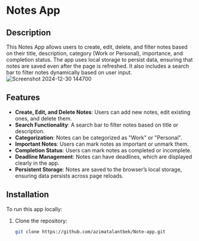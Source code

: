 # Notes App

## Description

This Notes App allows users to create, edit, delete, and filter notes based on their title, description, category (Work or Personal), importance, and completion status. The app uses local storage to persist data, ensuring that notes are saved even after the page is refreshed. It also includes a search bar to filter notes dynamically based on user input.
![Screenshot 2024-12-30 144700](https://github.com/user-attachments/assets/738df3b2-9cc3-4197-98c6-293bf79c4b22)

## Features

- **Create, Edit, and Delete Notes**: Users can add new notes, edit existing ones, and delete them.
- **Search Functionality**: A search bar to filter notes based on title or description.
- **Categorization**: Notes can be categorized as "Work" or "Personal".
- **Important Notes**: Users can mark notes as important or unmark them.
- **Completion Status**: Users can mark notes as completed or incomplete.
- **Deadline Management**: Notes can have deadlines, which are displayed clearly in the app.
- **Persistent Storage**: Notes are saved to the browser’s local storage, ensuring data persists across page reloads.

## Installation

To run this app locally:

1. Clone the repository:
   ```bash
   git clone https://github.com/azimatalantbek/Note-app.git
